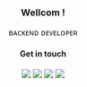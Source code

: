 <div align=center>


### Wellcom !

ʙᴀᴄᴋᴇɴᴅ ᴅᴇᴠᴇʟᴏᴘᴇʀ

    
    
#### Get in touch    

<a href="https://hyerin6.github.io/"><img src="https://img.shields.io/badge/-Tech%20Blog-B0C4DE?&style=flat-square&link=%22https://hyerin6.github.io/"/></a>
<a href="https://dev-hanna.tistory.com"><img src="https://img.shields.io/badge/-algorithm%20&%20reviews-708090?&style=flat-square&link=%22https://dev-hanna.tistory.com"/></a>
<a href="mailto:dev.hyerin@gmail.com">
    <img src="https://img.shields.io/badge/Gmail-d14836?logo=Gmail&style=flat-square&logoColor=white&link=dev.hyerin@gmail.com"/></a>
<a href="https://blog.naver.com/hyerin_0611">
    <img src="https://img.shields.io/badge/Blog-00C43B?logo=Naver&style=flat-square&logoColor=white"/></a> 

</div>
